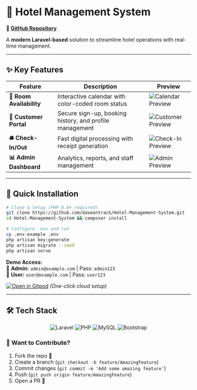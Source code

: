 # **🏨 Hotel Management System**  
**🔗 [GitHub Repository](https://github.com/daveontrack/Hotel-Management-System)**  

A **modern Laravel-based** solution to streamline hotel operations with real-time management.  

---

## **✨ Key Features**  

| Feature | Description | Preview |
|---------|------------|---------|
| **📅 Room Availability** | Interactive calendar with color-coded room status | ![Calendar Preview](https://via.placeholder.com/150?text=Calendar+View) |
| **👤 Customer Portal** | Secure sign-up, booking history, and profile management | ![Customer Preview](https://via.placeholder.com/150?text=Customer+View) |
| **🛎️ Check-In/Out** | Fast digital processing with receipt generation | ![Check-In Preview](https://via.placeholder.com/150?text=Check-In+Screen) |
| **📊 Admin Dashboard** | Analytics, reports, and staff management | ![Admin Preview](https://via.placeholder.com/150?text=Admin+Dashboard) |

---

## **🚀 Quick Installation**  

```bash
# Clone & Setup (PHP 8.0+ required)
git clone https://github.com/daveontrack/Hotel-Management-System.git
cd Hotel-Management-System && composer install

# Configure .env and run
cp .env.example .env
php artisan key:generate
php artisan migrate --seed
php artisan serve
```

**Demo Access:**  
🔑 **Admin:** `admin@example.com` | Pass: `admin123`  
👤 **User:** `user@example.com` | Pass: `user123`  

[![Open in Gitpod](https://gitpod.io/button/open-in-gitpod.svg)](https://gitpod.io/#https://github.com/daveontrack/Hotel-Management-System) *(One-click cloud setup)*  

---

## **🛠️ Tech Stack**  

<div align="center">  
  <img src="https://img.shields.io/badge/Laravel-FF2D20?style=for-the-badge&logo=laravel&logoColor=white" alt="Laravel">  
  <img src="https://img.shields.io/badge/PHP-777BB4?style=for-the-badge&logo=php&logoColor=white" alt="PHP">  
  <img src="https://img.shields.io/badge/MySQL-005C84?style=for-the-badge&logo=mysql&logoColor=white" alt="MySQL">  
  <img src="https://img.shields.io/badge/Bootstrap-563D7C?style=for-the-badge&logo=bootstrap&logoColor=white" alt="Bootstrap">  
</div>  



### **📌 Want to Contribute?**  
1. Fork the repo 🍴  
2. Create a branch (`git checkout -b feature/AmazingFeature`)  
3. Commit changes (`git commit -m 'Add some amazing feature'`)  
4. Push (`git push origin feature/AmazingFeature`)  
5. Open a PR 🎉  

